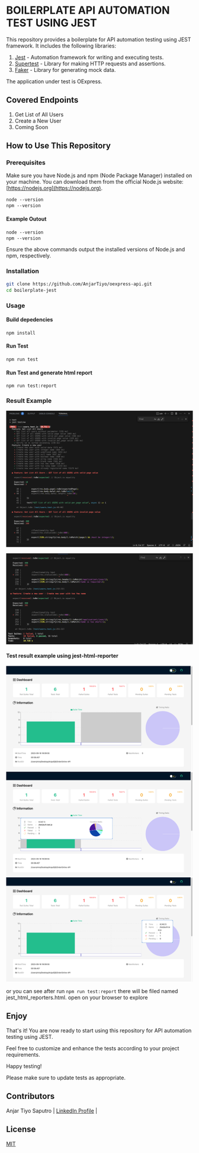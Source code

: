 # BOILERPLATE API AUTOMATION TEST USING JEST

This repository provides a boilerplate for API automation testing using JEST framework. It includes the following libraries:

1. [Jest](https://jestjs.io/) - Automation framework for writing and executing tests.
2. [Supertest](https://github.com/visionmedia/supertest) - Library for making HTTP requests and assertions.
3. [Faker](https://github.com/Marak/faker.js) - Library for generating mock data.

The application under test is OExpress.

## Covered Endpoints

1. Get List of All Users
2. Create a New User
3. Coming Soon

## How to Use This Repository


### Prerequisites

Make sure you have Node.js and npm (Node Package Manager) installed on your machine. You can download them from the official Node.js website: [https://nodejs.org](https://nodejs.org).

```
node --version
npm --version
```

#### Example Outout

```
node --version
npm --version
```


Ensure the above commands output the installed versions of Node.js and npm, respectively.



### Installation

```bash
git clone https://github.com/AnjarTiyo/oexpress-api.git
cd boilerplate-jest
```

### Usage

#### Build depedencies

```
npm install
```

#### Run Test

```
npm run test
```

#### Run Test and generate html report

```
npm run test:report
```

### Result Example

![Boilerplate API Automation](images/boilerplate2.png)

![Boilerplate API Automation](images/boilerplate1.png)

#### Test result example using jest-html-reporter

![Test result example using jest-html-reporter](images/ss1.png)
![Test result example using jest-html-reporter](images/ss2.png)
![Test result example using jest-html-reporter](images/ss3.png)

or you can see after run ```npm run test:report``` there will be filed named jest_html_reporters.html. open on your browser to explore

## Enjoy

That's it! You are now ready to start using this repository for API automation testing using JEST.

Feel free to customize and enhance the tests according to your project requirements.

Happy testing!

Please make sure to update tests as appropriate.


## Contributors

Anjar Tiyo Saputro | [LinkedIn Profile](https://www.linkedin.com/in/anjartiyo)     |

## License

[MIT]('')
